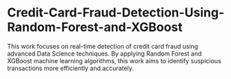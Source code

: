 # Credit-Card-Fraud-Detection-Using-Random-Forest-and-XGBoost
This work focuses on real-time detection of credit card fraud using advanced Data Science techniques. By applying Random Forest and XGBoost machine learning algorithms, this work aims to identify suspicious transactions more efficiently and accurately.
